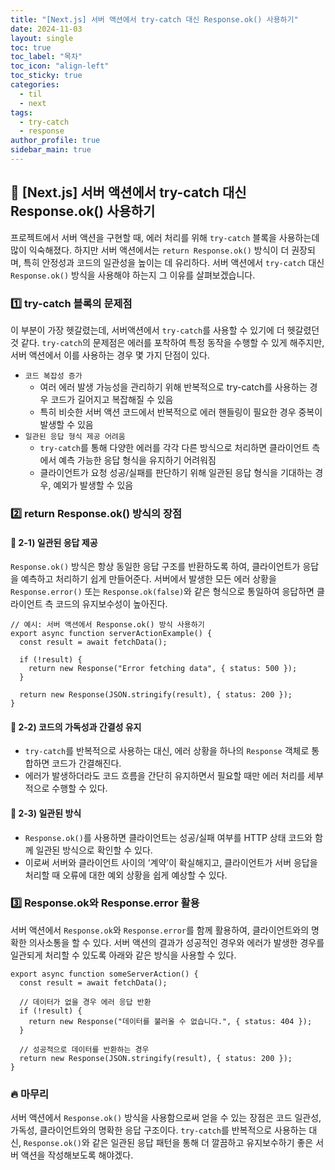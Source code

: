 ```yaml
---
title: "[Next.js] 서버 액션에서 try-catch 대신 Response.ok() 사용하기"
date: 2024-11-03
layout: single
toc: true
toc_label: "목차"
toc_icon: "align-left"
toc_sticky: true
categories:
  - til
  - next
tags:
  - try-catch
  - response
author_profile: true
sidebar_main: true
---
```


## :ledger: [Next.js] 서버 액션에서 try-catch 대신 Response.ok() 사용하기

프로젝트에서 서버 액션을 구현할 때, 에러 처리를 위해 `try-catch` 블록을 사용하는데 많이 익숙해졌다. 하지만 서버 액션에서는 `return Response.ok()` 방식이 더 권장되며, 특히 안정성과 코드의 일관성을 높이는 데 유리하다. 서버 액션에서 `try-catch` 대신 `Response.ok()` 방식을 사용해야 하는지 그 이유를 살펴보겠습니다.

### :one: try-catch 블록의 문제점

이 부분이 가장 헷갈렸는데, 서버액션에서 `try-catch`를 사용할 수 있기에 더 헷갈렸던 것 같다. `try-catch`의 문제점은 에러를 포착하여 특정 동작을 수행할 수 있게 해주지만, 서버 액션에서 이를 사용하는 경우 몇 가지 단점이 있다.

- `코드 복잡성 증가`
  - 여러 에러 발생 가능성을 관리하기 위해 반복적으로 try-catch를 사용하는 경우 코드가 길어지고 복잡해질 수 있음
  - 특히 비슷한 서버 액션 코드에서 반복적으로 에러 핸들링이 필요한 경우 중복이 발생할 수 있음
- `일관된 응답 형식 제공 어려움`
  - `try-catch`를 통해 다양한 에러를 각각 다른 방식으로 처리하면 클라이언트 측에서 예측 가능한 응답 형식을 유지하기 어려워짐
  - 클라이언트가 요청 성공/실패를 판단하기 위해 일관된 응답 형식을 기대하는 경우, 예외가 발생할 수 있음

### :two: return Response.ok() 방식의 장점

#### :pushpin: 2-1) 일관된 응답 제공

`Response.ok()` 방식은 항상 동일한 응답 구조를 반환하도록 하여, 클라이언트가 응답을 예측하고 처리하기 쉽게 만들어준다. 서버에서 발생한 모든 에러 상황을 `Response.error()` 또는 `Response.ok(false)`와 같은 형식으로 통일하여 응답하면 클라이언트 측 코드의 유지보수성이 높아진다.

```tsx
// 예시: 서버 액션에서 Response.ok() 방식 사용하기
export async function serverActionExample() {
  const result = await fetchData();

  if (!result) {
    return new Response("Error fetching data", { status: 500 });
  }

  return new Response(JSON.stringify(result), { status: 200 });
}
```

#### :pushpin: 2-2) 코드의 가독성과 간결성 유지

- `try-catch`를 반복적으로 사용하는 대신, 에러 상황을 하나의 `Response` 객체로 통합하면 코드가 간결해진다.
- 에러가 발생하더라도 코드 흐름을 간단히 유지하면서 필요할 때만 에러 처리를 세부적으로 수행할 수 있다.

#### :pushpin: 2-3) 일관된 방식

- `Response.ok()`를 사용하면 클라이언트는 성공/실패 여부를 HTTP 상태 코드와 함께 일관된 방식으로 확인할 수 있다.
- 이로써 서버와 클라이언트 사이의 ‘계약’이 확실해지고, 클라이언트가 서버 응답을 처리할 때 오류에 대한 예외 상황을 쉽게 예상할 수 있다.

### :three: Response.ok와 Response.error 활용

서버 액션에서 `Response.ok`와 `Response.error`를 함께 활용하여, 클라이언트와의 명확한 의사소통을 할 수 있다. 서버 액션의 결과가 성공적인 경우와 에러가 발생한 경우를 일관되게 처리할 수 있도록 아래와 같은 방식을 사용할 수 있다.

```tsx
export async function someServerAction() {
  const result = await fetchData();

  // 데이터가 없을 경우 에러 응답 반환
  if (!result) {
    return new Response("데이터를 불러올 수 없습니다.", { status: 404 });
  }

  // 성공적으로 데이터를 반환하는 경우
  return new Response(JSON.stringify(result), { status: 200 });
}
```

### :fire: 마무리

서버 액션에서 `Response.ok()` 방식을 사용함으로써 얻을 수 있는 장점은 코드 일관성, 가독성, 클라이언트와의 명확한 응답 구조이다. `try-catch`를 반복적으로 사용하는 대신, `Response.ok()`와 같은 일관된 응답 패턴을 통해 더 깔끔하고 유지보수하기 좋은 서버 액션을 작성해보도록 해야겠다.
